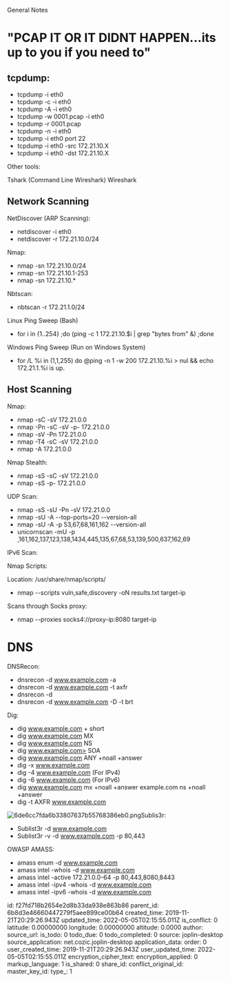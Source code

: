 General Notes

# "PCAP IT OR IT DIDNT HAPPEN...its up to you if you need to"

## tcpdump:

- tcpdump -i eth0
- tcpdump -c -i eth0
- tcpdump -A -i eth0
- tcpdump -w 0001.pcap -i eth0
- tcpdump -r 0001.pcap
- tcpdump -n -i eth0
- tcpdump -i eth0 port 22
- tcpdump -i eth0 -src 172.21.10.X
- tcpdump -i eth0 -dst 172.21.10.X

Other tools:

Tshark (Command Line Wireshark)
Wireshark

## Network Scanning

NetDiscover (ARP Scanning):

- netdiscover -i eth0
- netdiscover -r 172.21.10.0/24

Nmap:

- nmap -sn 172.21.10.0/24
- nmap -sn 172.21.10.1-253
- nmap -sn 172.21.10.*

Nbtscan:

- nbtscan -r 172.21.1.0/24

Linux Ping Sweep (Bash)

- for i in {1..254} ;do (ping -c 1 172.21.10.$i | grep "bytes from" &) ;done

Windows Ping Sweep (Run on Windows System)

- for /L %i in (1,1,255) do @ping -n 1 -w 200 172.21.10.%i > nul && echo 172.21.1.%i is up.

## Host Scanning

Nmap:

- nmap -sC -sV 172.21.0.0
- nmap -Pn -sC -sV -p- 172.21.0.0
- nmap -sV -Pn 172.21.0.0
- nmap -T4 -sC -sV 172.21.0.0
- nmap -A 172.21.0.0

Nmap Stealth:

- nmap -sS -sC -sV 172.21.0.0
- nmap -sS -p- 172.21.0.0

UDP Scan:

- nmap -sS -sU -Pn -sV 172.21.0.0
- nmap -sU -A --top-ports=20 --version-all
- nmap -sU -A -p 53,67,68,161,162 --version-all
- unicornscan -mU -p ,161,162,137,123,138,1434,445,135,67,68,53,139,500,637,162,69

IPv6 Scan:

Nmap Scripts:

Location: /usr/share/nmap/scripts/

- nmap --scripts vuln,safe,discovery -oN results.txt target-ip

Scans through Socks proxy:

- nmap --proxies socks4://proxy-ip:8080 target-ip

# DNS

DNSRecon:

- dnsrecon -d www.example.com -a
- dnsrecon -d www.example.com -t axfr
- dnsrecon -d
- dnsrecon -d www.example.com -D <namelist>-t brt</namelist>

Dig:

- dig www.example.com + short
- dig www.example.com MX
- dig www.example.com NS
- dig www.example.com> SOA
- dig www.example.com ANY +noall +answer
- dig -x www.example.com
- dig -4 www.example.com (For IPv4)
- dig -6 www.example.com (For IPv6)
- dig www.example.com mx +noall +answer example.com ns +noall +answer
- dig -t AXFR www.example.com

![6de6cc7fda6b33807637b55768386eb0.png](:/8d8b961c31fa46859d054f6c3385b653)Sublis3r:

- Sublist3r -d www.example.com
- Sublist3r -v -d www.example.com -p 80,443

OWASP AMASS:

- amass enum -d www.example.com
- amass intel -whois -d www.example.com
- amass intel -active 172.21.0.0-64 -p 80,443,8080,8443
- amass intel -ipv4 -whois -d www.example.com
- amass intel -ipv6 -whois -d www.example.com

id: f27fd718b2654e2d8b33da938e863b86
parent_id: 6b8d3e46660447279f5aee899ce00b64
created_time: 2019-11-21T20:29:26.943Z
updated_time: 2022-05-05T02:15:55.011Z
is_conflict: 0
latitude: 0.00000000
longitude: 0.00000000
altitude: 0.0000
author: 
source_url: 
is_todo: 0
todo_due: 0
todo_completed: 0
source: joplin-desktop
source_application: net.cozic.joplin-desktop
application_data: 
order: 0
user_created_time: 2019-11-21T20:29:26.943Z
user_updated_time: 2022-05-05T02:15:55.011Z
encryption_cipher_text: 
encryption_applied: 0
markup_language: 1
is_shared: 0
share_id: 
conflict_original_id: 
master_key_id: 
type_: 1